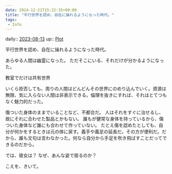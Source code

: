 ```yaml
---
date: 2024-12-21T15:22:35+09:00
title: "平行世界を認め、自在に操れるようになった時代。"
tags:
 - Info
---
```


daily:: [2023-08-13](/Daily_Note/2023-08-13.md)
up:: [Plot](Bar/Novel/Chaos/Plot.md)

平行世界を認め、自在に操れるようになった時代。

あらゆる人間は幽霊になった。
ただそこにいる、それだけが分かるようになった。

教室でだけは共有世界

いくら拒否しても、周りの人間はどんどんその世界にのめり込んでいく。資源は無限、気に入らない人間は非表示できる。倫理を抜きにすれば、それはとてつもなく魅力的だった。

傷ついた身体のままでいることなど、不都合だ。
人はそれをすぐに治せるし、故にそれに合わせた製品とかもない。
誰もが健常な身体を持っているから、傷ついた身体など誰にも合わせて作っていない。
たとえ傷を認めたとしても、自分が何かをするときは元の体に戻す。義手や義足の延長だ。その方が便利だ。だから、誰も文句は言わなかった。何なら自分から手足を吹き飛ばすことだってできるのだから。


では、彼女は？
なぜ、あんな姿で居るのか？


こえを、きいて。